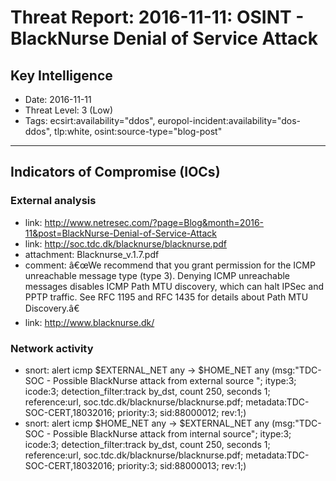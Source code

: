 # Threat Report: 2016-11-11: OSINT - BlackNurse Denial of Service Attack


## Key Intelligence
* Date: 2016-11-11
* Threat Level: 3 (Low)
* Tags: ecsirt:availability="ddos", europol-incident:availability="dos-ddos", tlp:white, osint:source-type="blog-post"

---

## Indicators of Compromise (IOCs)
### External analysis
* link: http://www.netresec.com/?page=Blog&month=2016-11&post=BlackNurse-Denial-of-Service-Attack
* link: http://soc.tdc.dk/blacknurse/blacknurse.pdf
* attachment: Blacknurse_v.1.7.pdf
* comment: â€œWe recommend that you grant permission for the ICMP unreachable message type (type 3). Denying ICMP unreachable messages disables ICMP Path MTU discovery, which can halt IPSec and PPTP traffic. See RFC 1195 and RFC 1435 for details about Path MTU Discovery.â€
* link: http://www.blacknurse.dk/

### Network activity
* snort: alert icmp $EXTERNAL_NET any -> $HOME_NET any (msg:"TDC-SOC - Possible BlackNurse attack from external source "; itype:3; icode:3; detection_filter:track by_dst, count 250, seconds 1; reference:url, soc.tdc.dk/blacknurse/blacknurse.pdf; metadata:TDC-SOC-CERT,18032016; priority:3; sid:88000012; rev:1;)
* snort: alert icmp $HOME_NET any -> $EXTERNAL_NET any (msg:"TDC-SOC - Possible BlackNurse attack from internal source"; itype:3; icode:3; detection_filter:track by_dst, count 250, seconds 1; reference:url, soc.tdc.dk/blacknurse/blacknurse.pdf; metadata:TDC-SOC-CERT,18032016; priority:3; sid:88000013; rev:1;)
